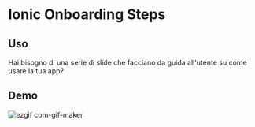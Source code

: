 # Ionic Onboarding Steps

Uso
-------------
Hai bisogno di una serie di slide che facciano da guida all'utente su come usare la tua app? 


Demo
-------------

![ezgif com-gif-maker](https://user-images.githubusercontent.com/17291035/120679770-d525d980-c499-11eb-9925-c75e084c5a1b.gif)


